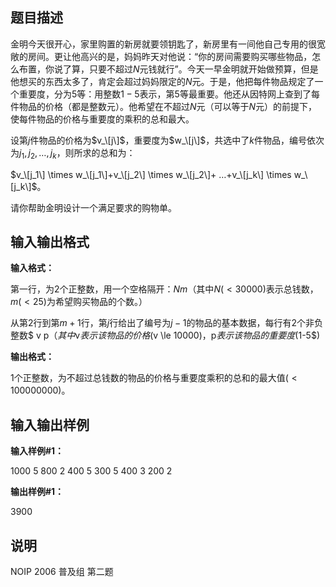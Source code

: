 题目描述
----

金明今天很开心，家里购置的新房就要领钥匙了，新房里有一间他自己专用的很宽敞的房间。更让他高兴的是，妈妈昨天对他说：“你的房间需要购买哪些物品，怎么布置，你说了算，只要不超过$N$元钱就行”。今天一早金明就开始做预算，但是他想买的东西太多了，肯定会超过妈妈限定的$N$元。于是，他把每件物品规定了一个重要度，分为$5$等：用整数$1-5$表示，第$5$等最重要。他还从因特网上查到了每件物品的价格（都是整数元）。他希望在不超过$N$元（可以等于$N$元）的前提下，使每件物品的价格与重要度的乘积的总和最大。

设第$j$件物品的价格为$v_\[j\]$，重要度为$w_\[j\]$，共选中了$k$件物品，编号依次为$j_1,j_2,…,j_k$，则所求的总和为：

$v_\[j_1\] \times w_\[j_1\]+v_\[j_2\] \times w_\[j_2\]+ …+v_\[j_k\] \times w_\[j_k\]$。

请你帮助金明设计一个满足要求的购物单。

输入输出格式
------

**输入格式：**  

第一行，为$2$个正整数，用一个空格隔开：$N m$（其中$N(<30000)$表示总钱数，$m(<25)$为希望购买物品的个数。）

从第$2$行到第$m+1$行，第$j$行给出了编号为$j-1$的物品的基本数据，每行有$2$个非负整数$ v p$（其中$v$表示该物品的价格$(v \le 10000)$，$p$表示该物品的重要度($1-5$)

**输出格式：**  

$1$个正整数，为不超过总钱数的物品的价格与重要度乘积的总和的最大值$(<100000000)$。

输入输出样例
------

**输入样例#1：** 

1000 5
800 2
400 5
300 5
400 3
200 2

**输出样例#1：** 

3900

说明
--

NOIP 2006 普及组 第二题